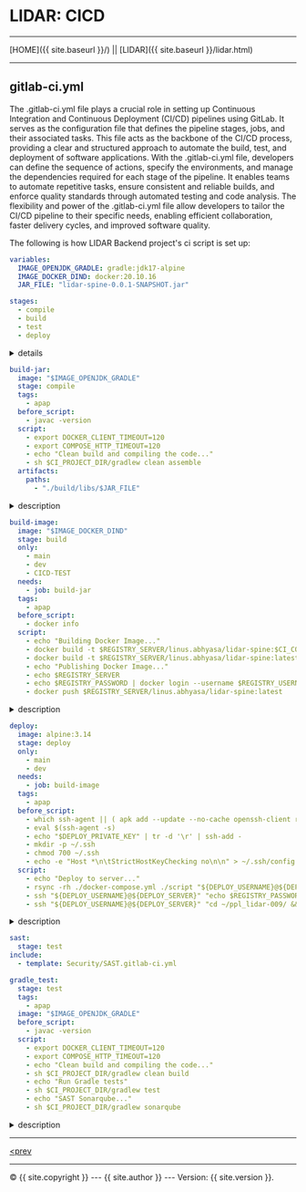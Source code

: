 # LIDAR: CICD

----------

[HOME]({{ site.baseurl }}/) || [LIDAR]({{ site.baseurl }}/lidar.html) 

----------

## gitlab-ci.yml

The .gitlab-ci.yml file plays a crucial role in setting up Continuous Integration and Continuous Deployment (CI/CD) 
pipelines using GitLab. It serves as the configuration file that defines the pipeline stages, jobs, and their associated 
tasks. This file acts as the backbone of the CI/CD process, providing a clear and structured approach to automate the 
build, test, and deployment of software applications. With the .gitlab-ci.yml file, developers can define the sequence 
of actions, specify the environments, and manage the dependencies required for each stage of the pipeline. It enables 
teams to automate repetitive tasks, ensure consistent and reliable builds, and enforce quality standards through automated 
testing and code analysis. The flexibility and power of the .gitlab-ci.yml file allow developers to tailor the CI/CD 
pipeline to their specific needs, enabling efficient collaboration, faster delivery cycles, and improved software quality.

The following is how LIDAR Backend project's ci script is set up:

~~~~~~ yaml
variables:
  IMAGE_OPENJDK_GRADLE: gradle:jdk17-alpine
  IMAGE_DOCKER_DIND: docker:20.10.16
  JAR_FILE: "lidar-spine-0.0.1-SNAPSHOT.jar"

stages:
  - compile
  - build
  - test
  - deploy
~~~~~~~~

<details>
<summary>details</summary>

* `variables`:
This is used to define which versions of a system and what ENV variables will be used within the script. This removes
the risk of having differing settings for each stage within the CICD script.

<details>
<summary>variables</summary>

* `IMAGE_OPENJDK_GRADLE: gradle:jdk17-alpine`:
This ensures that all gradle tasks are to be run on jdk17's version of gradle. This ensures that the project is compiled
exactly as compiled on any of the dev's computers.
<br>

* `IMAGE_DOCKER_DIND: docker:20.10.16`:
This ensures that the gitlab runners run on this specific version of docker, which is the same as the deployment server.
<br>

* `JAR_FILE: "lidar-spine-0.0.1-SNAPSHOT.jar"`:
This ensures that the project is always compiled to the same destination so that it is easy to find for following stages.
<br>

</details>
<br>

* `stages`:
This is to define the stages which are required to build the project properly. This is also important as to ensure that
each previous/required task is completed before the dependent tasks are executed. 

<details>
<summary>stages</summary>

* `compile`:
This stage is the stage used to compile each component of the project which needs compiling beforehand, i.e. gradle, nextJS.
This ensures that the project components are build correctly, and automatically stops other steps from being run should
a problem arise.
<br>

* `build`:
This stage is used to build the docker images which are to be deployed or used later. This is important in this project
as the project is using a Docker Image Repository for deployment.
<br>

* `test`:
This stage is when all the testing is run before deployment. The project currently runs Sonarqube, SAST, and unit tests
during this stage, that said, the project will still deploy should some tests fail (this is not the best practice) due to
the team not yet having experience in making tests that are as the requirements of the project. The only test which is 
critical to the project as of this writing is Sonarqube.
<br>

* `deploy`:
This stage is used to deploy the built project to the deployment servers. This ensures that the deployment method is 
consistent and repeatable, which ensures scalability should there be a need to deploy to multiple servers.
<br>

</details>

</details>

~~~~~~ yaml
build-jar:
  image: "$IMAGE_OPENJDK_GRADLE"
  stage: compile
  tags:
    - apap
  before_script:
    - javac -version
  script:
    - export DOCKER_CLIENT_TIMEOUT=120
    - export COMPOSE_HTTP_TIMEOUT=120
    - echo "Clean build and compiling the code..."
    - sh $CI_PROJECT_DIR/gradlew clean assemble
  artifacts:
    paths:
      - "./build/libs/$JAR_FILE"
~~~~~~~~

<details>
<summary>description</summary>

This CI Task is designed to build the project using the set gradle image and store it to the pre-designated 
location. Due to the organisation having many differently configured runners, the runner tag is used to ensure
that the project is built on a suitable runner, which in this case is a Docker based Shell runner with no Proxy.
<br>

</details>


~~~~~~ yaml
build-image:
  image: "$IMAGE_DOCKER_DIND"
  stage: build
  only:
    - main
    - dev
    - CICD-TEST
  needs:
    - job: build-jar
  tags:
    - apap
  before_script:
    - docker info
  script:
    - echo "Building Docker Image..."
    - docker build -t $REGISTRY_SERVER/linus.abhyasa/lidar-spine:$CI_COMMIT_SHORT_SHA .
    - docker build -t $REGISTRY_SERVER/linus.abhyasa/lidar-spine:latest .
    - echo "Publishing Docker Image..."
    - echo $REGISTRY_SERVER
    - echo $REGISTRY_PASSWORD | docker login --username $REGISTRY_USERNAME --password-stdin $REGISTRY_SERVER
    - docker push $REGISTRY_SERVER/linus.abhyasa/lidar-spine:latest
~~~~~~~~

<details>
<summary>description</summary>

This CI Task is designed to build the project using the set gradle image and store it to the pre-designated 
location. Due to the organisation having many differently configured runners, the runner tag is used to ensure
that the project is built on a suitable runner, which in this case is a Docker based Shell runner with no Proxy.
<br>

</details>

~~~~~~ yaml
deploy:
  image: alpine:3.14
  stage: deploy
  only:
    - main
    - dev
  needs:
    - job: build-image
  tags:
    - apap
  before_script:
    - which ssh-agent || ( apk add --update --no-cache openssh-client rsync )
    - eval $(ssh-agent -s)
    - echo "$DEPLOY_PRIVATE_KEY" | tr -d '\r' | ssh-add -
    - mkdir -p ~/.ssh
    - chmod 700 ~/.ssh
    - echo -e "Host *\n\tStrictHostKeyChecking no\n\n" > ~/.ssh/config
  script:
    - echo "Deploy to server..."
    - rsync -rh ./docker-compose.yml ./script "${DEPLOY_USERNAME}@${DEPLOY_SERVER}":"~/ppl_lidar-009/"
    - ssh "${DEPLOY_USERNAME}@${DEPLOY_SERVER}" "echo $REGISTRY_PASSWORD | docker login --username $REGISTRY_USERNAME --password-stdin $REGISTRY_SERVER"
    - ssh "${DEPLOY_USERNAME}@${DEPLOY_SERVER}" "cd ~/ppl_lidar-009/ && docker-compose down && docker-compose pull && docker-compose up -d"
~~~~~~~~

<details>
<summary>description</summary>

This task is for deploying the project to the deployment server. How this section is configured is according to the 
required access pattern to access the server provided for deployment.
Here specifically we are required to create a temporary ssh client on the runner which is then going to connect to the
deployment server with credentials then load the prebuilt image from the registry using server provided credentials.
<br>

</details>

~~~~~~ yaml
sast:
  stage: test
include:
  - template: Security/SAST.gitlab-ci.yml

gradle_test:
  stage: test
  tags:
    - apap
  image: "$IMAGE_OPENJDK_GRADLE"
  before_script:
    - javac -version
  script:
    - export DOCKER_CLIENT_TIMEOUT=120
    - export COMPOSE_HTTP_TIMEOUT=120
    - echo "Clean build and compiling the code..."
    - sh $CI_PROJECT_DIR/gradlew clean build
    - echo "Run Gradle tests"
    - sh $CI_PROJECT_DIR/gradlew test
    - echo "SAST Sonarqube..."
    - sh $CI_PROJECT_DIR/gradlew sonarqube

~~~~~~~~

<details>
<summary>description</summary>

These two tasks are specifically to run SAST and Sonarqube.
<br>

</details>

----------

[<prev](cicd.md)

----------

 © {{ site.copyright }} --- {{ site.author }} --- Version: {{ site.version }}.
